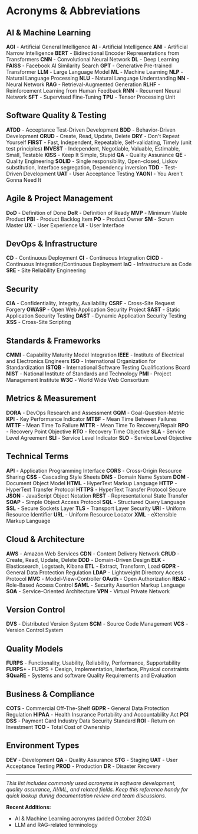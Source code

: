 # Acronyms & Abbreviations

## AI & Machine Learning

**AGI** - Artificial General Intelligence
**AI** - Artificial Intelligence
**ANI** - Artificial Narrow Intelligence
**BERT** - Bidirectional Encoder Representations from Transformers
**CNN** - Convolutional Neural Network
**DL** - Deep Learning
**FAISS** - Facebook AI Similarity Search
**GPT** - Generative Pre-trained Transformer
**LLM** - Large Language Model
**ML** - Machine Learning
**NLP** - Natural Language Processing
**NLU** - Natural Language Understanding
**NN** - Neural Network
**RAG** - Retrieval-Augmented Generation
**RLHF** - Reinforcement Learning from Human Feedback
**RNN** - Recurrent Neural Network
**SFT** - Supervised Fine-Tuning
**TPU** - Tensor Processing Unit

## Software Quality & Testing

**ATDD** - Acceptance Test-Driven Development
**BDD** - Behavior-Driven Development
**CRUD** - Create, Read, Update, Delete
**DRY** - Don't Repeat Yourself
**FIRST** - Fast, Independent, Repeatable, Self-validating, Timely (unit test principles)
**INVEST** - Independent, Negotiable, Valuable, Estimable, Small, Testable
**KISS** - Keep It Simple, Stupid
**QA** - Quality Assurance
**QE** - Quality Engineering
**SOLID** - Single responsibility, Open-closed, Liskov substitution, Interface segregation, Dependency inversion
**TDD** - Test-Driven Development
**UAT** - User Acceptance Testing
**YAGNI** - You Aren't Gonna Need It

## Agile & Project Management

**DoD** - Definition of Done
**DoR** - Definition of Ready
**MVP** - Minimum Viable Product
**PBI** - Product Backlog Item
**PO** - Product Owner
**SM** - Scrum Master
**UX** - User Experience
**UI** - User Interface

## DevOps & Infrastructure

**CD** - Continuous Deployment
**CI** - Continuous Integration
**CICD** - Continuous Integration/Continuous Deployment
**IaC** - Infrastructure as Code
**SRE** - Site Reliability Engineering

## Security

**CIA** - Confidentiality, Integrity, Availability
**CSRF** - Cross-Site Request Forgery
**OWASP** - Open Web Application Security Project
**SAST** - Static Application Security Testing
**DAST** - Dynamic Application Security Testing
**XSS** - Cross-Site Scripting

## Standards & Frameworks

**CMMI** - Capability Maturity Model Integration
**IEEE** - Institute of Electrical and Electronics Engineers
**ISO** - International Organization for Standardization
**ISTQB** - International Software Testing Qualifications Board
**NIST** - National Institute of Standards and Technology
**PMI** - Project Management Institute
**W3C** - World Wide Web Consortium

## Metrics & Measurement

**DORA** - DevOps Research and Assessment
**GQM** - Goal-Question-Metric
**KPI** - Key Performance Indicator
**MTBF** - Mean Time Between Failures
**MTTF** - Mean Time To Failure
**MTTR** - Mean Time To Recovery/Repair
**RPO** - Recovery Point Objective
**RTO** - Recovery Time Objective
**SLA** - Service Level Agreement
**SLI** - Service Level Indicator
**SLO** - Service Level Objective

## Technical Terms

**API** - Application Programming Interface
**CORS** - Cross-Origin Resource Sharing
**CSS** - Cascading Style Sheets
**DNS** - Domain Name System
**DOM** - Document Object Model
**HTML** - HyperText Markup Language
**HTTP** - HyperText Transfer Protocol
**HTTPS** - HyperText Transfer Protocol Secure
**JSON** - JavaScript Object Notation
**REST** - Representational State Transfer
**SOAP** - Simple Object Access Protocol
**SQL** - Structured Query Language
**SSL** - Secure Sockets Layer
**TLS** - Transport Layer Security
**URI** - Uniform Resource Identifier
**URL** - Uniform Resource Locator
**XML** - eXtensible Markup Language

## Cloud & Architecture

**AWS** - Amazon Web Services
**CDN** - Content Delivery Network
**CRUD** - Create, Read, Update, Delete
**DDD** - Domain-Driven Design
**ELK** - Elasticsearch, Logstash, Kibana
**ETL** - Extract, Transform, Load
**GDPR** - General Data Protection Regulation
**LDAP** - Lightweight Directory Access Protocol
**MVC** - Model-View-Controller
**OAuth** - Open Authorization
**RBAC** - Role-Based Access Control
**SAML** - Security Assertion Markup Language
**SOA** - Service-Oriented Architecture
**VPN** - Virtual Private Network

## Version Control

**DVS** - Distributed Version System
**SCM** - Source Code Management
**VCS** - Version Control System

## Quality Models

**FURPS** - Functionality, Usability, Reliability, Performance, Supportability
**FURPS+** - FURPS + Design, Implementation, Interface, Physical constraints
**SQuaRE** - Systems and software Quality Requirements and Evaluation

## Business & Compliance

**COTS** - Commercial Off-The-Shelf
**GDPR** - General Data Protection Regulation
**HIPAA** - Health Insurance Portability and Accountability Act
**PCI DSS** - Payment Card Industry Data Security Standard
**ROI** - Return on Investment
**TCO** - Total Cost of Ownership

## Environment Types

**DEV** - Development
**QA** - Quality Assurance
**STG** - Staging
**UAT** - User Acceptance Testing
**PROD** - Production
**DR** - Disaster Recovery

---

*This list includes commonly used acronyms in software development, quality assurance, AI/ML, and related fields. Keep this reference handy for quick lookup during documentation review and team discussions.*

**Recent Additions:**
- AI & Machine Learning acronyms (added October 2024)
- LLM and RAG-related terminology